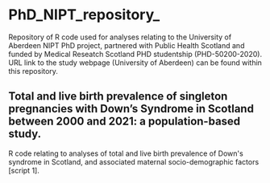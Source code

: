 # PhD_NIPT_repository_
Repository of R code used for analyses relating to the University of Aberdeen NIPT PhD project, partnered with Public Health Scotland and funded by Medical Reseatch Scotland PHD studentship (PHD-50200-2020). URL link to the study webpage (University of Aberdeen) can be found within this repository. 


## Total and live birth prevalence of singleton pregnancies with Down’s Syndrome in Scotland between 2000 and 2021: a population-based study. 
R code relating to analyses of total and live birth prevalence of Down's syndrome in Scotland, and associated maternal socio-demographic factors [script 1].

